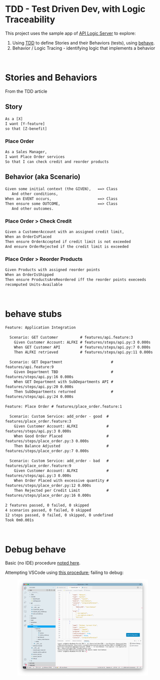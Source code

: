# TDD - Test Driven Dev, with Logic Traceability

This project uses the sample app of [API Logic Server](https://github.com/valhuber/ApiLogicServer/blob/main/README.md) to explore:

1. Using [TDD](http://dannorth.net/introducing-bdd/) to define Stories and their Behaviors (tests), using [behave](https://behave.readthedocs.io/en/stable/tutorial.html).
2. Behavior / Logic Tracing - identifying logic that implements a behavior

&nbsp;&nbsp;

# Stories and Behaviors

From the TDD article

## Story
```
As a [X]
I want [Y-feature]
so that [Z-benefit]
```

### Place Order
```
As a Sales Manager,
I want Place Order services
So that I can check credit and reorder products
```


## Behavior (aka Scenario)
```
Given some initial context (the GIVEN),   ==> Class
   And other conditions,
When an EVENT occurs,                     ==> Class
Then ensure some OUTCOME,                 ==> Class
   And other outcomes.
```

### Place Order > Check Credit
```
Given a CustomerAccount with an assigned credit limit,
When an OrderIsPlaced
Then ensure OrderAccepted if credit limit is not exceeded
And ensure OrderRejected if the credit limit is exceeded
```
### Place Order > Reorder Products
```
Given Products with assigned reorder points
When an OrderIsShipped
Then ensure ProductsAreReordered iff the reorder points execeeds recomputed Units-Available
```

&nbsp;&nbsp;

# behave stubs

```
Feature: Application Integration 

  Scenario: GET Customer          # features/api.feature:3
    Given Customer Account: ALFKI # features/steps/api.py:3 0.000s
    When GET Customer API         # features/steps/api.py:7 0.000s
    Then ALFKI retrieved          # features/steps/api.py:11 0.000s

  Scenario: GET Department                      # features/api.feature:9
    Given Department TBD                        # features/steps/api.py:16 0.000s
    When GET Department with SubDepartments API # features/steps/api.py:20 0.000s
    Then SubDepartments returned                # features/steps/api.py:24 0.000s

Feature: Place Order # features/place_order.feature:1

  Scenario: Custom Service: add_order - good  # features/place_order.feature:3
    Given Customer Account: ALFKI             # features/steps/api.py:3 0.000s
    When Good Order Placed                    # features/steps/place_order.py:3 0.000s
    Then Balance Adjusted                     # features/steps/place_order.py:7 0.000s

  Scenario: Custom Service: add_order - bad   # features/place_order.feature:9
    Given Customer Account: ALFKI             # features/steps/api.py:3 0.000s
    When Order Placed with excessive quantity # features/steps/place_order.py:12 0.000s
    Then Rejected per Credit Limit            # features/steps/place_order.py:16 0.000s

2 features passed, 0 failed, 0 skipped
4 scenarios passed, 0 failed, 0 skipped
12 steps passed, 0 failed, 0 skipped, 0 undefined
Took 0m0.001s
```

&nbsp;&nbsp;

# Debug behave

Basic (no IDE) procedure [noted here](https://921kiyo.com/debugging-the-Python-behave-test/).

Attempting VSCode using [this procedure](https://qxf2.com/blog/run-python-behave-from-visual-studio-code/); failing to debug:

<figure><img src="https://github.com/valhuber/TDD/blob/main/images/debug-fails.png?raw=true"></figure>
